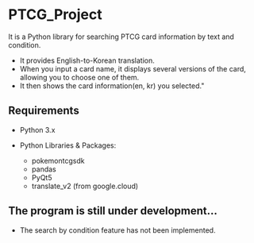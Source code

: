 # PTCG_Project
  
It is a Python library for searching PTCG card information by text and condition.  
* It provides English-to-Korean translation.  
* When you input a card name, it displays several versions of the card, allowing you to choose one of them.  
* It then shows the card information(en, kr) you selected."  
## Requirements
* Python 3.x

* Python Libraries & Packages:
  * pokemontcgsdk
  * pandas
  * PyQt5
  * translate_v2 (from google.cloud)

## The program is still under development...
* The search by condition feature has not been implemented.

